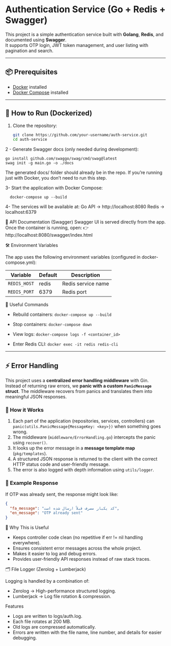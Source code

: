 # Authentication Service (Go + Redis + Swagger)

This project is a simple authentication service built with **Golang**, **Redis**, and documented using **Swagger**.  
It supports OTP login, JWT token management, and user listing with pagination and search.  

---

## 📦 Prerequisites
- [Docker](https://docs.docker.com/get-docker/) installed  
- [Docker Compose](https://docs.docker.com/compose/) installed  

---

## 🚀 How to Run (Dockerized)

1. Clone the repository:
   ```bash
   git clone https://github.com/your-username/auth-service.git
   cd auth-service


2 - Generate Swagger docs (only needed during development):

    go install github.com/swaggo/swag/cmd/swag@latest
    swag init -g main.go -o ./docs


The generated docs/ folder should already be in the repo.
If you’re running just with Docker, you don’t need to run this step.


3- Start the application with Docker Compose:
```
  docker-compose up --build
```

4- The services will be available at:
Go API → http://localhost:8080
Redis → localhost:6379


📖 API Documentation (Swagger)
Swagger UI is served directly from the app.
Once the container is running, open:
👉 http://localhost:8080/swagger/index.html


🛠 Environment Variables

The app uses the following environment variables (configured in docker-compose.yml):

| Variable     | Default | Description        |
| ------------ | ------- | ------------------ |
| `REDIS_HOST` | redis   | Redis service name |
| `REDIS_PORT` | 6379    | Redis port         |


🧹 Useful Commands

- Rebuild containers:
``` docker-compose up --build ```

- Stop containers:
```docker-compose down```

- View logs:
```docker-compose logs -f <container_id>```

- Enter Redis CLI:
```docker exec -it redis redis-cli```



---

## ⚡ Error Handling

This project uses a **centralized error handling middleware** with Gin.  
Instead of returning raw errors, we **panic with a custom `PanicMessage` struct**. The middleware recovers from panics and translates them into meaningful JSON responses.

### 🔹 How it Works
1. Each part of the application (repositories, services, controllers) can `panic(utils.PanicMessage{MessageKey: <key>})` when something goes wrong.
2. The middleware (`middleware/ErrorHandling.go`) intercepts the panic using `recover()`.
3. It looks up the error message in a **message template map** (`pkg/templates`).
4. A structured JSON response is returned to the client with the correct HTTP status code and user-friendly message.
5. The error is also logged with depth information using `utils/logger`.

### 🔹 Example Response
If OTP was already sent, the response might look like:

```json
{
  "fa_message": "کد یکبار مصرف قبلاً ارسال شده است",
  "en_message": "OTP already sent"
}
```
🔹 Why This is Useful
- Keeps controller code clean (no repetitive if err != nil handling everywhere).
- Ensures consistent error messages across the whole project.
- Makes it easier to log and debug errors.
- Provides user-friendly API responses instead of raw stack traces.

🗂 File Logger (Zerolog + Lumberjack)

Logging is handled by a combination of:

- Zerolog → High-performance structured logging.
- Lumberjack  → Log file rotation & compression.

Features
- Logs are written to logs/auth.log.
- Each file rotates at 200 MB.
- Old logs are compressed automatically.
- Errors are written with the file name, line number, and details for easier debugging.
